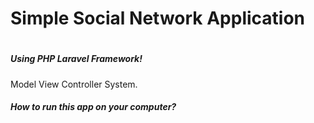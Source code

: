 <h1>Simple Social Network Application<H1>

<h5>Using PHP Laravel Framework!</h5>

<p>Model View Controller System.</p>

<h5>How to run this app on your computer?</h5>